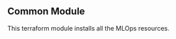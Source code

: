 <!--
SPDX-FileCopyrightText: 2025 Siemens AG

SPDX-License-Identifier: MIT
-->

## Common Module

This terraform module installs all the MLOps resources.
